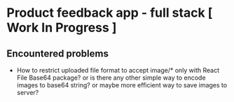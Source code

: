 # Product feedback app - full stack [ Work In Progress ]

## Encountered problems
- How to restrict uploaded file format to accept image/* only with React File Base64 package? or is there any other simple way to encode images to base64 string? or maybe more efficient way to save images to server?

